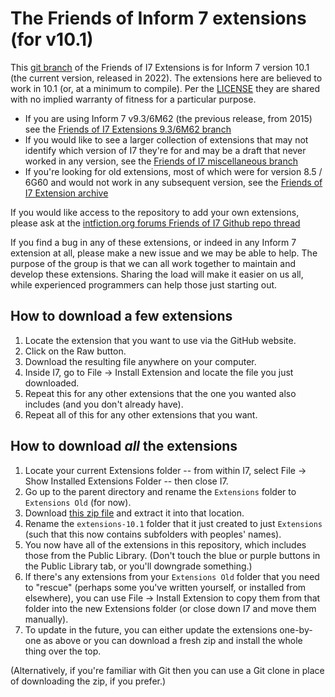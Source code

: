 The Friends of Inform 7 extensions (for v10.1)
==============================================

This [git branch](https://www.atlassian.com/git/tutorials/using-branches) of the Friends of I7 Extensions is for Inform 7 version 10.1 (the current version, released in 2022). The extensions here are believed to work in 10.1 (or, at a minimum to compile). Per the [LICENSE](./LICENSE) they are shared with no implied warranty of fitness for a particular purpose.

- If you are using Inform 7 v9.3/6M62 (the previous release, from 2015) see the [Friends of I7 Extensions 9.3/6M62 branch](https://github.com/i7/extensions/tree/9.3)
- If you would like to see a larger collection of extensions that may not identify which version of I7 they're for and may be a draft that never worked in any version, see the [Friends of I7 miscellaneous branch](https://github.com/extensions/tree/master)
- If you're looking for old extensions, most of which were for version 8.5 / 6G60 and would not work in any subsequent version, see the [Friends of I7 Extension archive](https://github.com/i7/archive)

If you would like access to the repository to add your own extensions, please ask at the [intfiction.org forums Friends of I7 Github repo thread](https://intfiction.org/t/friends-of-i7-github/4103)

If you find a bug in any of these extensions, or indeed in any Inform 7 extension at all, please make a new issue and we may be able to help. The purpose of the group is that we can all work together to maintain and develop these extensions. Sharing the load will make it easier on us all, while experienced programmers can help those just starting out.

How to download a few extensions
--------------------------------
1. Locate the extension that you want to use via the GitHub website.
2. Click on the Raw button.
3. Download the resulting file anywhere on your computer.
4. Inside I7, go to File -> Install Extension and locate the file you just downloaded.
5. Repeat this for any other extensions that the one you wanted also includes (and you don't already have).
6. Repeat all of this for any other extensions that you want.

How to download *all* the extensions
------------------------------------
1. Locate your current Extensions folder -- from within I7, select File -> Show Installed Extensions Folder -- then close I7.
2. Go up to the parent directory and rename the `Extensions` folder to `Extensions Old` (for now).
3. Download [this zip file](https://github.com/i7/extensions/archive/10.1.zip) and extract it into that location.
4. Rename the `extensions-10.1` folder that it just created to just `Extensions` (such that this now contains subfolders with peoples' names).
5. You now have all of the extensions in this repository, which includes those from the Public Library.  (Don't touch the blue or purple buttons in the Public Library tab, or you'll downgrade something.)
6. If there's any extensions from your `Extensions Old` folder that you need to "rescue" (perhaps some you've written yourself, or installed from elsewhere), you can use File -> Install Extension to copy them from that folder into the new Extensions folder (or close down I7 and move them manually).
7. To update in the future, you can either update the extensions one-by-one as above or you can download a fresh zip and install the whole thing over the top.

(Alternatively, if you're familiar with Git then you can use a Git clone in place of downloading the zip, if you prefer.)
